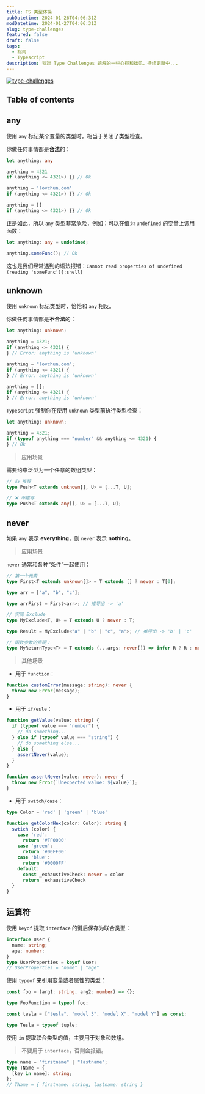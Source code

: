 ```yaml
---
title: TS 类型体操
pubDatetime: 2024-01-26T04:06:31Z
modDatetime: 2024-01-27T04:06:31Z
slug: type-challenges
featured: false
draft: false
tags:
  - 指南
  - Typescript
description: 我对 Type Challenges 题解的一些心得和拙见，持续更新中...
---
```


<a href="https://tsch.lovchun.com" target="_blank">
  <img src="https://tsch.lovchun.com/logo.svg" alt="type-challenges" />
</a>

## Table of contents

## any

使用 `any` 标记某个变量的类型时，相当于关闭了类型检查。

你做任何事情都是**合法**的：

```ts
let anything: any

anything = 4321
if (anything <= 4321>) {} // Ok

anything = 'lovchun.com'
if (anything <= 4321>) {} // Ok

anything = []
if (anything <= 4321>) {} // Ok
```

正是如此，所以 `any` 类型非常危险，例如：可以在值为 `undefined` 的变量上调用函数：

```ts
let anything: any = undefined;

anything.someFunc(); // Ok
```

这也是我们经常遇到的语法报错：`Cannot read properties of undefined (reading 'someFunc'){:shell}`

## unknown

使用 `unknown` 标记类型时，恰恰和 `any` 相反。

你做任何事情都是**不合法**的：

```ts
let anything: unknown;

anything = 4321;
if (anything <= 4321) {
} // Error: anything is 'unknown'

anything = "lovchun.com";
if (anything <= 4321) {
} // Error: anything is 'unknown'

anything = [];
if (anything <= 4321) {
} // Error: anything is 'unknown'
```

`Typescript` 强制你在使用 `unknown` 类型前执行类型检查：

```ts /typeof anything === 'number'/
let anything: unknown;

anything = 4321;
if (typeof anything === "number" && anything <= 4321) {
} // Ok
```

> 应用场景

需要约束泛型为一个任意的数组类型：

```ts /unknown/ /any/
// 👍 推荐
type Push<T extends unknown[], U> = [...T, U];

// ❌ 不推荐
type Push<T extends any[], U> = [...T, U];
```

## never

如果 `any` 表示 **everything**，则 `never` 表示 **nothing**。

> 应用场景

`never` 通常和各种“条件”一起使用：

```ts /never/
// 第一个元素
type First<T extends unknown[]> = T extends [] ? never : T[0];

type arr = ["a", "b", "c"];

type arrFirst = First<arr>; // 推导出 -> 'a'

// 实现 Exclude
type MyExclude<T, U> = T extends U ? never : T;

type Result = MyExclude<"a" | "b" | "c", "a">; // 推导出 -> 'b' | 'c'

// 函数参数的声明：
type MyReturnType<T> = T extends (...args: never[]) => infer R ? R : never;
```

> 其他场景

- 用于 `function`：

```ts
function customError(message: string): never {
  throw new Error(message);
}
```

- 用于 `if/esle`：

```ts
function getValue(value: string) {
  if (typeof value === "number") {
    // do something...
  } else if (typeof value === "string") {
    // do something else...
  } else {
    assertNever(value);
  }
}

function assertNever(value: never): never {
  throw new Error(`Unexpected value: ${value}`);
}
```

- 用于 `switch/case`：

```ts
type Color = 'red' | 'green' | 'blue'

function getColorHex(color: Color): string {
  swtich (color) {
    case 'red':
      return '#FF0000'
    case 'green':
      return '#00FF00'
    case 'blue':
      return '#0000FF'
    default:
      const _exhaustiveCheck: never = color
      return _exhaustiveCheck
  }
}
```

## 运算符

使用 `keyof` 提取 `interface` 的键后保存为联合类型：

```ts
interface User {
  name: string;
  age: number;
}
type UserProperties = keyof User;
// UserProperties = "name" | "age"
```

使用 `typeof` 来引用变量或者属性的类型：

```ts
const foo = (arg1: string, arg2: number) => {};

type FooFunction = typeof foo;

const tesla = ["tesla", "model 3", "model X", "model Y"] as const;

type Tesla = typeof tuple;
```

使用 `in` 提取联合类型的值，主要用于对象和数组。

> 不要用于 `interface`，否则会报错。

```ts
type name = "firstname" | "lastname";
type TName = {
  [key in name]: string;
};
// TName = { firstname: string, lastname: string }
```
